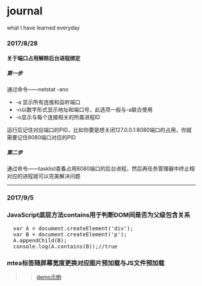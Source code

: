 # journal
what I have learned everyday

### 2017/8/28
#### 关于端口占用解除后台进程绑定

##### 第一步
通过命令——netstat -ano

+ -a 显示所有连接和监听端口
+ -n以数字形式显示地址和端口号，此选项一般与-a联合使用
+ -o显示与每个连接相关的所属进程ID

运行后记住对应端口的PID，比如你要是想关闭127.0.0.1:8080端口的占用，你就需要记住8080端口对应的PID

##### 第二步
通过命令——tasklist查看占用8080端口的后台进程，然后再任务管理器中终止相对应的进程就可以完美解决问题

-----------------------------------------------------------------------------------------------------

### 2017/9/5
### JavaScript底层方法contains用于判断DOM间是否为父级包含关系
<pre>
  var A = document.createElement('div');
  var B = document.createElement('p');
  A.appendChild(B);
  console.log(A.contains(B));//true
</pre>

### mtea标签随屏幕宽度更换对应图片预加载与JS文件预加载
>>[demo示例](https://github.com/ben1205/journal/blob/master/screenBackground.html)
